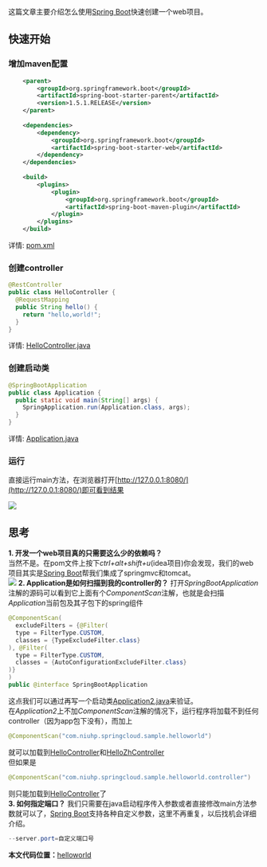 这篇文章主要介绍怎么使用[Spring Boot](http://projects.spring.io/spring-boot/)快速创建一个web项目。

## 快速开始

### 增加maven配置

``` xml
    <parent>
        <groupId>org.springframework.boot</groupId>
        <artifactId>spring-boot-starter-parent</artifactId>
        <version>1.5.1.RELEASE</version>
    </parent>
    
    <dependencies>
        <dependency>
            <groupId>org.springframework.boot</groupId>
            <artifactId>spring-boot-starter-web</artifactId>
        </dependency>
    </dependencies>
    
    <build>
        <plugins>
            <plugin>
                <groupId>org.springframework.boot</groupId>
                <artifactId>spring-boot-maven-plugin</artifactId>
            </plugin>
        </plugins>
    </build>

```

详情: [pom.xml](https://github.com/niuhp/springcloud-sample/blob/master/helloworld/pom.xml)

### 创建controller

``` java
@RestController
public class HelloController {
  @RequestMapping
  public String hello() {
    return "hello,world!";
  }
}
```

详情: [HelloController.java](https://github.com/niuhp/springcloud-sample/blob/master/helloworld/src/main/java/com/niuhp/springcloud/sample/helloworld/controller/HelloController.java)

### 创建启动类

``` java
@SpringBootApplication
public class Application {
  public static void main(String[] args) {
    SpringApplication.run(Application.class, args);
  }
}
```

详情: [Application.java](https://github.com/niuhp/springcloud-sample/blob/master/helloworld/src/main/java/com/niuhp/springcloud/sample/helloworld/Application.java)

### 运行

直接运行main方法，在浏览器打开[http://127.0.0.1:8080/](http://127.0.0.1:8080/)即可看到结果

![](http://img.niuhp.com/springcloud/helloworld/helloworld.png)

## 思考
**1. 开发一个web项目真的只需要这么少的依赖吗？**  
当然不是。在pom文件上按下*ctrl+alt+shift+u*(idea项目)你会发现，我们的web项目其实是[Spring Boot](http://projects.spring.io/spring-boot/)帮我们集成了springmvc和tomcat。  
![](http://img.niuhp.com/springcloud/helloworld/diagram.png)
**2. Application是如何扫描到我的controller的？** 
打开*SpringBootApplication*注解的源码可以看到它上面有个*ComponentScan*注解，也就是会扫描*Application*当前包及其子包下的spring组件
``` java
@ComponentScan(
  excludeFilters = {@Filter(
  type = FilterType.CUSTOM,
  classes = {TypeExcludeFilter.class}
), @Filter(
  type = FilterType.CUSTOM,
  classes = {AutoConfigurationExcludeFilter.class}
)}
)
public @interface SpringBootApplication 
```
这点我们可以通过再写一个启动类[Application2.java](https://github.com/niuhp/springcloud-sample/blob/master/helloworld/src/main/java/com/niuhp/springcloud/sample/helloworld/app/Application2.java)来验证。  
在*Application2*上不加*ComponentScan*注解的情况下，运行程序将加载不到任何controller（因为app包下没有），而加上
``` java
@ComponentScan("com.niuhp.springcloud.sample.helloworld")
``` 
就可以加载到[HelloController](https://github.com/niuhp/springcloud-sample/blob/master/helloworld/src/main/java/com/niuhp/springcloud/sample/helloworld/controller/HelloController.java)和[HelloZhController](https://github.com/niuhp/springcloud-sample/blob/master/helloworld/src/main/java/com/niuhp/springcloud/sample/helloworld/HelloZhController.java)  
但如果是
``` java
@ComponentScan("com.niuhp.springcloud.sample.helloworld.controller")
``` 
则只能加载到[HelloController](https://github.com/niuhp/springcloud-sample/blob/master/helloworld/src/main/java/com/niuhp/springcloud/sample/helloworld/controller/HelloController.java)了  
**3. 如何指定端口？**
我们只需要在java启动程序传入参数或者直接修改main方法参数就可以了，[Spring Boot](http://projects.spring.io/spring-boot/)支持各种自定义参数，这里不再重复，以后找机会详细介绍。
``` java
--server.port=自定义端口号
``` 

**本文代码位置：**[helloworld](https://github.com/niuhp/springcloud-sample/tree/master/helloworld)